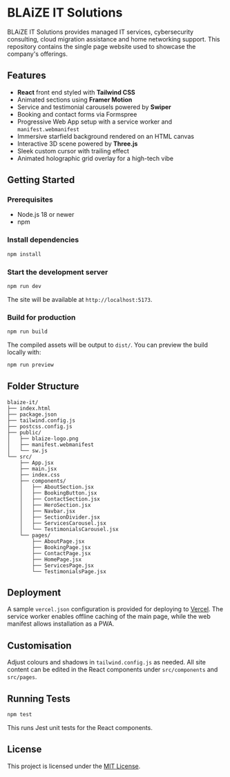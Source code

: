 # BLAiZE IT Solutions

BLAiZE IT Solutions provides managed IT services, cybersecurity consulting, cloud migration assistance and home networking support. This repository contains the single page website used to showcase the company's offerings.

## Features

- **React** front end styled with **Tailwind CSS**
- Animated sections using **Framer Motion**
- Service and testimonial carousels powered by **Swiper**
- Booking and contact forms via Formspree
- Progressive Web App setup with a service worker and `manifest.webmanifest`
- Immersive starfield background rendered on an HTML canvas
- Interactive 3D scene powered by **Three.js**
- Sleek custom cursor with trailing effect
- Animated holographic grid overlay for a high-tech vibe

## Getting Started

### Prerequisites
- Node.js 18 or newer
- npm

### Install dependencies
```bash
npm install
```

### Start the development server
```bash
npm run dev
```
The site will be available at `http://localhost:5173`.

### Build for production
```bash
npm run build
```
The compiled assets will be output to `dist/`. You can preview the build locally with:
```bash
npm run preview
```

## Folder Structure
```
blaize-it/
├── index.html
├── package.json
├── tailwind.config.js
├── postcss.config.js
├── public/
│   ├── blaize-logo.png
│   ├── manifest.webmanifest
│   └── sw.js
└── src/
    ├── App.jsx
    ├── main.jsx
    ├── index.css
    ├── components/
    │   ├── AboutSection.jsx
    │   ├── BookingButton.jsx
    │   ├── ContactSection.jsx
    │   ├── HeroSection.jsx
    │   ├── Navbar.jsx
    │   ├── SectionDivider.jsx
    │   ├── ServicesCarousel.jsx
    │   └── TestimonialsCarousel.jsx
    └── pages/
        ├── AboutPage.jsx
        ├── BookingPage.jsx
        ├── ContactPage.jsx
        ├── HomePage.jsx
        ├── ServicesPage.jsx
        └── TestimonialsPage.jsx
```

## Deployment
A sample `vercel.json` configuration is provided for deploying to [Vercel](https://vercel.com/). The service worker enables offline caching of the main page, while the web manifest allows installation as a PWA.

## Customisation
Adjust colours and shadows in `tailwind.config.js` as needed. All site content can be edited in the React components under `src/components` and `src/pages`.

## Running Tests
```bash
npm test
```
This runs Jest unit tests for the React components.

## License
This project is licensed under the [MIT License](./LICENSE).
